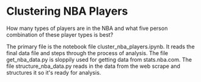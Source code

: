 # Clustering NBA Players 
How many types of players are in the NBA and what five person combination of these player types is best?

The primary file is the notebook file cluster_nba_players.ipynb. It reads the final data file and steps through the process of analysis. The file get_nba_data.py is sloppily used for getting data from stats.nba.com. The file structure_nba_data.py reads in the data from the web scrape and structures it so it's ready for analysis.
